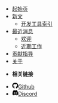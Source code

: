 * [起始页](/ "远游舟")
* [新文](/新文/模块简介.md "新文")
	- [开发工具索引](新文/开发工具索引.md)
* [最近消息]()
	- [欢迎](/最近消息/欢迎来到远游舟.md)
	- [近期工作](/最近消息/近期工作事宜.md)
* [贡献指导](/贡献指导.md)
* [关于](/关于/远游舟-简介.md "关于")

- **相关链接**
* [<img width='16' height='16' src="./_media/github.svg"/>Github](https://github.com/YuanyouZhou/YuanyouZhou)
* [<img width='16' height='16' src="./_media/discord.svg"/>Discord](https://discord.com/channels/1059865562257293352)
